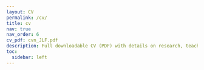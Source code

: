 ```yaml
---
layout: CV
permalink: /cv/
title: cv
nav: true
nav_order: 6
cv_pdf: cvn_JLF.pdf
description: Full downloadable CV (PDF) with details on research, teaching, and academic milestones can be downloaded here.
toc:
  sidebar: left
---
```


